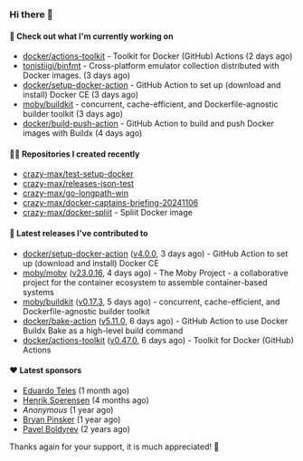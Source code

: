 ### Hi there 👋

#### 👷 Check out what I'm currently working on

- [docker/actions-toolkit](https://github.com/docker/actions-toolkit) - Toolkit for Docker (GitHub) Actions (2 days ago)
- [tonistiigi/binfmt](https://github.com/tonistiigi/binfmt) - Cross-platform emulator collection distributed with Docker images. (3 days ago)
- [docker/setup-docker-action](https://github.com/docker/setup-docker-action) - GitHub Action to set up (download and install) Docker CE (3 days ago)
- [moby/buildkit](https://github.com/moby/buildkit) - concurrent, cache-efficient, and Dockerfile-agnostic builder toolkit (3 days ago)
- [docker/build-push-action](https://github.com/docker/build-push-action) - GitHub Action to build and push Docker images with Buildx (4 days ago)

#### 👨‍💻 Repositories I created recently

- [crazy-max/test-setup-docker](https://github.com/crazy-max/test-setup-docker)
- [crazy-max/releases-json-test](https://github.com/crazy-max/releases-json-test)
- [crazy-max/go-longpath-win](https://github.com/crazy-max/go-longpath-win)
- [crazy-max/docker-captains-briefing-20241106](https://github.com/crazy-max/docker-captains-briefing-20241106)
- [crazy-max/docker-spliit](https://github.com/crazy-max/docker-spliit) - Spliit Docker image

#### 🚀 Latest releases I've contributed to

- [docker/setup-docker-action](https://github.com/docker/setup-docker-action) ([v4.0.0](https://github.com/docker/setup-docker-action/releases/tag/v4.0.0), 3 days ago) - GitHub Action to set up (download and install) Docker CE
- [moby/moby](https://github.com/moby/moby) ([v23.0.16](https://github.com/moby/moby/releases/tag/v23.0.16), 4 days ago) - The Moby Project - a collaborative project for the container ecosystem to assemble container-based systems
- [moby/buildkit](https://github.com/moby/buildkit) ([v0.17.3](https://github.com/moby/buildkit/releases/tag/v0.17.3), 5 days ago) - concurrent, cache-efficient, and Dockerfile-agnostic builder toolkit
- [docker/bake-action](https://github.com/docker/bake-action) ([v5.11.0](https://github.com/docker/bake-action/releases/tag/v5.11.0), 6 days ago) - GitHub Action to use Docker Buildx Bake as a high-level build command
- [docker/actions-toolkit](https://github.com/docker/actions-toolkit) ([v0.47.0](https://github.com/docker/actions-toolkit/releases/tag/v0.47.0), 6 days ago) - Toolkit for Docker (GitHub) Actions

#### ❤️ Latest sponsors
- [Eduardo Teles](https://github.com/eduardoteles17) (1 month ago)
- [Henrik Soerensen](https://github.com/hsoerensen) (4 months ago)
- _Anonymous_ (1 year ago)
- [Bryan Pinsker](https://github.com/BryanPinsker) (1 year ago)
- [Pavel Boldyrev](https://github.com/bpg) (2 years ago)

Thanks again for your support, it is much appreciated! 🙏
